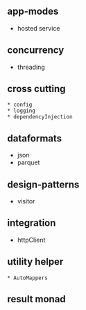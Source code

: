 ## app-modes
* hosted service

## concurrency
* threading

## cross cutting
    * config
    * logging
    * dependencyInjection

## dataformats
  * json
  * parquet
## design-patterns
* visitor

    


## integration
* httpClient

## utility helper
    * AutoMappers

## result monad 